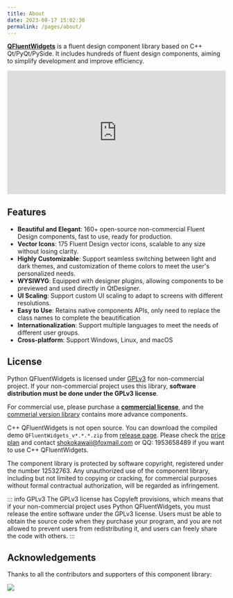 ```yaml
---
title: About
date: 2023-08-17 15:02:30
permalink: /pages/about/
---
```


[**QFluentWidgets**](https://github.com/zhiyiYo/PyQt-Fluent-Widgets) is a fluent design component library based on C++ Qt/PyQt/PySide. It includes hundreds of fluent design components, aiming to simplify development and improve efficiency.

<div style="position: relative; width:100%; padding-bottom: 56.25%; height: 0;">
    <iframe style="width: 100%; height: 100%; position: absolute; top: 0; left: 0" src="https://www.youtube.com/embed/9Id5ThLEpFk?si=9FYSIce5XoM1ACuX" title="YouTube video player" frameborder="0" allow="accelerometer; autoplay; clipboard-write; encrypted-media; gyroscope; picture-in-picture; web-share" allowfullscreen></iframe>
</div>


## Features
* **Beautiful and Elegant**: 160+ open-source non-commercial Fluent Design components, fast to use, ready for production.
* **Vector Icons**: 175 Fluent Design vector icons, scalable to any size without losing clarity.
* **Highly Customizable**: Support seamless switching between light and dark themes, and customization of theme colors to meet the user's personalized needs.
* **WYSIWYG**: Equipped with designer plugins, allowing components to be previewed and used directly in QtDesigner.
* **UI Scaling**: Support custom UI scaling to adapt to screens with different resolutions.
* **Easy to Use**: Retains native components APIs, only need to replace the class names to complete the beautification
* **Internationalization**: Support multiple languages to meet the needs of different user groups.
* **Cross-platform**: Support Windows, Linux, and macOS

## License

Python QFluentWidgets is licensed under [GPLv3](https://github.com/zhiyiYo/PyQt-Fluent-Widgets/blob/master/LICENSE) for non-commercial project. If your non-commercial project uses this library, **software distribution must be done under the GPLv3 license**.

For commercial use, please purchase a [**commercial license**](/price), and the [commerial version library](/pages/pro/) contains more advance components.

C++ QFluentWidgets is not open source. You can download the compiled demo `QFluentWidgets_v*.*.*.zip` from [release page](https://github.com/zhiyiYo/PyQt-Fluent-Widgets/releases). Please check the [price plan](/price) and contact [shokokawaii@foxmail.com](mailto:shokokawaii@foxmail.com) or QQ: 1953658489 if you want to use C++ QFluentWidgets.

The component library is protected by software copyright, registered under the number 12532763. Any unauthorized use of the component library, including but not limited to copying or cracking, for commercial purposes without formal contractual authorization, will be regarded as infringement.

::: info GPLv3
The GPLv3 license has Copyleft provisions, which means that if your non-commercial project uses Python QFluentWidgets, you must release the entire software under the GPLv3 license. Users must be able to obtain the source code when they purchase your program, and you are not allowed to prevent users from redistributing it, and users can freely share the code with others.
:::



## Acknowledgements
Thanks to all the contributors and supporters of this component library:

<a href="https://github.com/zhiyiYo/PyQt-Fluent-Widgets/graphs/contributors">
    <img src="https://contrib.rocks/image?repo=zhiyiYo/PyQt-Fluent-Widgets">
</a>